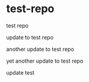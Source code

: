 # test-repo
test repo

update to test repo

another update to test repo

yet another update to test repo

update test
